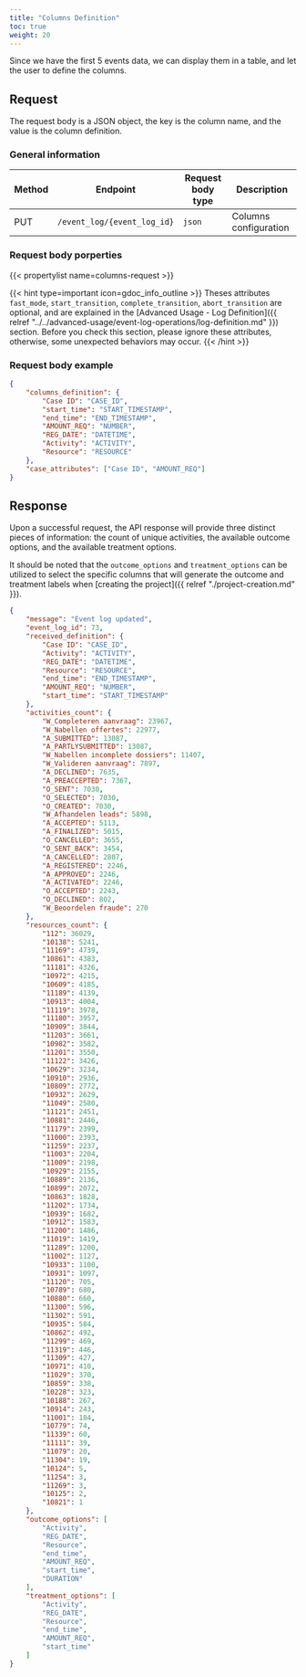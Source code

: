```yaml
---
title: "Columns Definition"
toc: true
weight: 20
---
```


Since we have the first 5 events data, we can display them in a table, and let the user to define the columns.

## Request

The request body is a JSON object, the key is the column name, and the value is the column definition.

### General information

| Method | Endpoint | Request body type | Description |
| ------ | -------- | ----------------- | ----------- |
| PUT | `/event_log/{event_log_id}` | `json` | Columns configuration |

### Request body porperties

{{< propertylist name=columns-request >}}

{{< hint type=important icon=gdoc_info_outline >}}
Theses attributes `fast_mode`, `start_transition`, `complete_transition`, `abort_transition` are optional, and are explained in the [Advanced Usage - Log Definition]({{ relref "../../advanced-usage/event-log-operations/log-definition.md" }}) section. Before you check this section, please ignore these attributes, otherwise, some unexpected behaviors may occur.
{{< /hint >}}

### Request body example

```json
{
    "columns_definition": {
        "Case ID": "CASE_ID",
        "start_time": "START_TIMESTAMP",
        "end_time": "END_TIMESTAMP",
        "AMOUNT_REQ": "NUMBER",
        "REG_DATE": "DATETIME",
        "Activity": "ACTIVITY",
        "Resource": "RESOURCE"
    },
    "case_attributes": ["Case ID", "AMOUNT_REQ"]
}
```

## Response

Upon a successful request, the API response will provide three distinct pieces of information: the count of unique activities, the available outcome options, and the available treatment options.

It should be noted that the `outcome_options` and `treatment_options` can be utilized to select the specific columns that will generate the outcome and treatment labels when [creating the project]({{ relref "./project-creation.md" }}).

```json
{
    "message": "Event log updated",
    "event_log_id": 73,
    "received_definition": {
        "Case ID": "CASE_ID",
        "Activity": "ACTIVITY",
        "REG_DATE": "DATETIME",
        "Resource": "RESOURCE",
        "end_time": "END_TIMESTAMP",
        "AMOUNT_REQ": "NUMBER",
        "start_time": "START_TIMESTAMP"
    },
    "activities_count": {
        "W_Completeren aanvraag": 23967,
        "W_Nabellen offertes": 22977,
        "A_SUBMITTED": 13087,
        "A_PARTLYSUBMITTED": 13087,
        "W_Nabellen incomplete dossiers": 11407,
        "W_Valideren aanvraag": 7897,
        "A_DECLINED": 7635,
        "A_PREACCEPTED": 7367,
        "O_SENT": 7030,
        "O_SELECTED": 7030,
        "O_CREATED": 7030,
        "W_Afhandelen leads": 5898,
        "A_ACCEPTED": 5113,
        "A_FINALIZED": 5015,
        "O_CANCELLED": 3655,
        "O_SENT_BACK": 3454,
        "A_CANCELLED": 2807,
        "A_REGISTERED": 2246,
        "A_APPROVED": 2246,
        "A_ACTIVATED": 2246,
        "O_ACCEPTED": 2243,
        "O_DECLINED": 802,
        "W_Beoordelen fraude": 270
    },
    "resources_count": {
        "112": 36029,
        "10138": 5241,
        "11169": 4739,
        "10861": 4383,
        "11181": 4326,
        "10972": 4215,
        "10609": 4185,
        "11189": 4139,
        "10913": 4004,
        "11119": 3978,
        "11180": 3957,
        "10909": 3844,
        "11203": 3661,
        "10982": 3582,
        "11201": 3550,
        "11122": 3426,
        "10629": 3234,
        "10910": 2936,
        "10809": 2772,
        "10932": 2629,
        "11049": 2580,
        "11121": 2451,
        "10881": 2446,
        "11179": 2399,
        "11000": 2393,
        "11259": 2237,
        "11003": 2204,
        "11009": 2198,
        "10929": 2155,
        "10889": 2136,
        "10899": 2072,
        "10863": 1828,
        "11202": 1734,
        "10939": 1682,
        "10912": 1583,
        "11200": 1486,
        "11019": 1419,
        "11289": 1200,
        "11002": 1127,
        "10933": 1100,
        "10931": 1097,
        "11120": 705,
        "10789": 680,
        "10880": 660,
        "11300": 596,
        "11302": 591,
        "10935": 584,
        "10862": 492,
        "11299": 469,
        "11319": 446,
        "11309": 427,
        "10971": 410,
        "11029": 370,
        "10859": 338,
        "10228": 323,
        "10188": 267,
        "10914": 243,
        "11001": 184,
        "10779": 74,
        "11339": 60,
        "11111": 39,
        "11079": 20,
        "11304": 19,
        "10124": 5,
        "11254": 3,
        "11269": 3,
        "10125": 2,
        "10821": 1
    },
    "outcome_options": [
        "Activity",
        "REG_DATE",
        "Resource",
        "end_time",
        "AMOUNT_REQ",
        "start_time",
        "DURATION"
    ],
    "treatment_options": [
        "Activity",
        "REG_DATE",
        "Resource",
        "end_time",
        "AMOUNT_REQ",
        "start_time"
    ]
}
```
